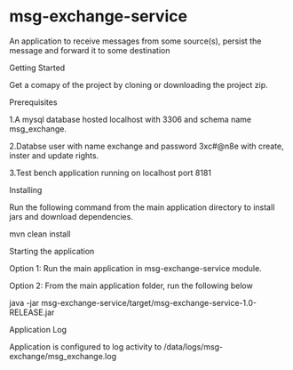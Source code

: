 # msg-exchange-service
An application to receive messages from some source(s), persist the message and forward it to some destination

Getting Started

Get a comapy of the project by cloning or downloading the project zip.

Prerequisites

1.A mysql database hosted localhost with 3306 and schema name msg_exchange.

2.Databse user with name exchange and password 3xc#@n8e with create, inster and update rights.

3.Test bench application running on localhost port 8181

Installing

Run the following command from the main application directory to install jars and download dependencies.

mvn clean install

Starting the application

Option 1: Run the main application in msg-exchange-service module.

Option 2: From the main application folder, run the following below

java -jar msg-exchange-service/target/msg-exchange-service-1.0-RELEASE.jar 

Application Log

Application is configured to log activity to /data/logs/msg-exchange/msg_exchange.log
